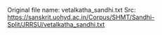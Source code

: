 Original file name: vetalkatha_sandhi.txt
Src: https://sanskrit.uohyd.ac.in/Corpus/SHMT/Sandhi-Split/JRRSU/vetalkatha_sandhi.txt